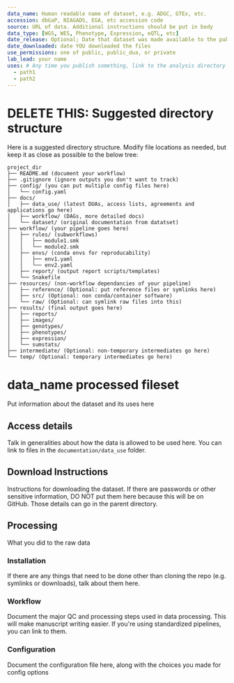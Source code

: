 ```yaml
---
data_name: Human readable name of dataset, e.g. ADGC, GTEx, etc.
accession: dbGaP, NIAGADS, EGA, etc accession code
source: URL of data. Additional instructions should be put in body
data_type: [WGS, WES, Phenotype, Expression, eQTL, etc]
date_release: Optional; Date that dataset was made available to the public
date_downloaded: date YOU downloaded the files
use_permissions: one of public, public_dua, or private
lab_lead: your name
uses: # Any time you publish something, link to the analysis directory here
  - path1
  - path2
---
```


# DELETE THIS: Suggested directory structure

Here is a suggested directory structure. Modify file locations as needed,
but keep it as close as possible to the below tree:

```
project_dir
├── README.md (document your workflow)
├── .gitignore (ignore outputs you don't want to track)
├── config/ (you can put multiple config files here)
│   └── config.yaml
├── docs/
│   ├── data_use/ (latest DUAs, access lists, agreements and applications go here)
│   ├── workflow/ (DAGs, more detailed docs)
│   └── dataset/ (original documentation from datatset)
├── workflow/ (your pipeline goes here)
│   ├── rules/ (subworkflows)
│   │   ├── module1.smk
│   │   └── module2.smk
│   ├── envs/ (conda envs for reproducability)
│   │   ├── env1.yaml
│   │   └── env2.yaml
│   ├── report/ (output report scripts/templates)
│   └── Snakefile
├── resources/ (non-workflow dependancies of your pipeline)
│   ├── reference/ (Optional: put reference files or symlinks here)
│   ├── src/ (Optional: non conda/container software)
│   └── raw/ (Optional: can symlink raw files into this)
├── results/ (final output goes here)
│   ├── reports/
│   ├── images/
│   ├── genotypes/
│   ├── phenotypes/
│   ├── expression/
│   └── sumstats/
├── intermediate/ (Optional: non-temporary intermediates go here)
└── temp/ (Optional: temporary intermediates go here)
```

<!---
Generated using https://tree.nathanfriend.io/:
project_dir
  README.md (document your workflow)
  .gitignore (ignore outputs you don't want to track)
  config/ (you can put multiple config files here)
    config.yaml
  docs/
    data_use/ (latest DUAs, access lists, agreements and applications go here)
    workflow/ (DAGs, more detailed docs)
    dataset/ (original documentation from datatset)
  workflow/ (your pipeline goes here)
    rules/ (subworkflows)
      module1.smk
      module2.smk
    envs/ (conda envs for reproducability)
      env1.yaml
      env2.yaml
    report/ (output report scripts/templates)
    Snakefile
  resources/ (non-workflow dependancies of your pipeline)
    reference/ (Optional: put reference files or symlinks here)
    src/ (Optional: non conda/container software)
    raw/ (Optional: can symlink raw files into this)
  results/ (final output goes here)
    reports/
    images/
    genotypes/
    phenotypes/
    expression/
    sumstats/
  intermediate/ (Optional: non-temporary intermediates go here)
  temp/ (Optional: temporary intermediates go here)
--->


# data_name processed fileset

Put information about the dataset and its uses here

## Access details

Talk in generalities about how the data is allowed to be used here. You can link to files in the `documentation/data_use` folder.

## Download Instructions

Instructions for downloading the dataset. If there are passwords or other sensitive information, DO NOT put them here because this will be on GitHub. Those details can go in the parent directory.

## Processing

What you did to the raw data

### Installation

If there are any things that need to be done other than cloning the repo (e.g. symlinks or downloads), talk about them here.

### Workflow

Document the major QC and processing steps used in data processing. This will make manuscript writing easier. If you're using standardized pipelines, you can link to them.

### Configuration

Document the configuration file here, along with the choices you made for config options
